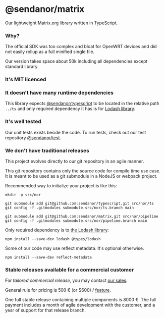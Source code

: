 # @sendanor/matrix

Our lightweight Matrix.org library written in TypeScript.

### Why?

The official SDK was too complex and bloat for OpenWRT devices and did not easily rollup as a full 
minified single file. 

Our version takes space about 50k including all dependencies except standard library.

### It's MIT licenced

### It doesn't have many runtime dependencies

This library expects [@sendanor/typescript](https://github.com/sendanor/typescript) to be located 
in the relative path `../ts` and only required dependency it has is for [Lodash 
library](https://lodash.com/).

### It's well tested

Our unit tests exists beside the code. To run tests, check out our test repository 
[@sendanor/test](https://github.com/sendanor/test).

### We don't have traditional releases

This project evolves directly to our git repository in an agile manner.

This git repository contains only the source code for compile time use case. It is meant to be used 
as a git submodule in a NodeJS or webpack project.

Recommended way to initialize your project is like this:

```
mkdir -p src/nor

git submodule add git@github.com:sendanor/typescript.git src/nor/ts
git config -f .gitmodules submodule.src/nor/ts.branch main

git submodule add git@github.com:sendanor/matrix.git src/nor/pipeline
git config -f .gitmodules submodule.src/nor/pipeline.branch main
```

Only required dependency is to [the Lodash library](https://lodash.com/):

```
npm install --save-dev lodash @types/lodash
```

Some of our code may use reflect metadata. It's optional otherwise.

```
npm install --save-dev reflect-metadata
```

### Stable releases available for a commercial customer

For *tailored commercial release*, you may contact [our sales](mailto:info@sendanor.fi).

General rule for pricing is 500 € (or $600) / [feature](https://github.com/sendanor/matrix/issues). 

One full stable release containing multiple components is 8000 €. The full payment includes a month 
of agile development with the customer, and a year of support for that release branch.
